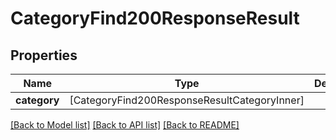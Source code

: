 # CategoryFind200ResponseResult

## Properties
Name | Type | Description | Notes
------------ | ------------- | ------------- | -------------
**category** | [CategoryFind200ResponseResultCategoryInner] |  | [optional] 

[[Back to Model list]](../README.md#documentation-for-models) [[Back to API list]](../README.md#documentation-for-api-endpoints) [[Back to README]](../README.md)


